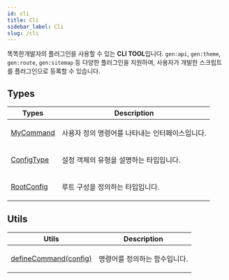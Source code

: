 ```yaml
---
id: cli
title: Cli
sidebar_label: Cli
slug: /cli
---
```






똑똑한개발자의 플러그인을 사용할 수 있는 **CLI TOOL**입니다. `gen:api`, `gen:theme`, `gen:route`, `gen:sitemap` 등 다양한 플러그인을 지원하며, 사용자가 개발한 스크립트를 플러그인으로 등록할 수 있습니다.




## Types

<table>
<thead>
<tr>
<th>Types</th>
<th>Description</th>
</tr>
</thead>
<tbody>
<tr><td>

[MyCommand](./cli.mycommand)

</td>


<td>

사용자 정의 명령어를 나타내는 인터페이스입니다.

</td></tr>

<tr><td>

[ConfigType](./cli.configtype)

</td>


<td>

설정 객체의 유형을 설명하는 타입입니다.

</td></tr>

<tr><td>

[RootConfig](./cli.rootconfig)

</td>


<td>

루트 구성을 정의하는 타입입니다.

</td></tr>
</tbody>
</table>



## Utils

<table>
<thead>
<tr>
<th>Utils</th>
<th>Description</th>
</tr>
</thead>
<tbody>
<tr><td>

[defineCommand(config)](./cli.definecommand)

</td>


<td>

명령어를 정의하는 함수입니다.

</td></tr>
</tbody>
</table>

